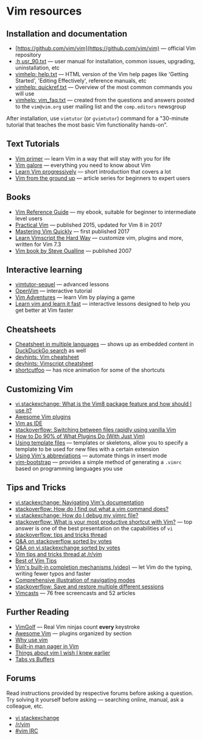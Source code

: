 # Vim resources

## Installation and documentation

* [https://github.com/vim/vim](https://github.com/vim/vim) — official Vim repository
* [:h usr_90.txt](https://vimhelp.org/usr_90.txt.html) — user manual for installation, common issues, upgrading, uninstallation, etc
* [vimhelp: help.txt](https://vimhelp.org/) — HTML version of the Vim help pages like 'Getting Started', 'Editing Effectively', reference manuals, etc
* [vimhelp: quickref.txt](https://vimhelp.org/quickref.txt.html) — Overview of the most common commands you will use
* [vimhelp: vim_faq.txt](https://vimhelp.org/vim_faq.txt.html) — created from the questions and answers posted to the `vim@vim.org` user mailing list and the `comp.editors` newsgroup

After installation, use `vimtutor` (or `gvimtutor`) command for a "30-minute tutorial that teaches the most basic Vim functionality hands-on".

## Text Tutorials

* [Vim primer](https://danielmiessler.com/p/vim/) — learn Vim in a way that will stay with you for life
* [Vim galore](https://github.com/mhinz/vim-galore/blob/master/README.md) — everything you need to know about Vim
* [Learn Vim progressively](https://yannesposito.com/Scratch/en/blog/Learn-Vim-Progressively/) — short introduction that covers a lot
* [Vim from the ground up](https://thevaluable.dev/vim-commands-beginner/) — article series for beginners to expert users

## Books

* [Vim Reference Guide](https://learnbyexample.github.io/vim_reference/Introduction.html) — my ebook, suitable for beginner to intermediate level users
* [Practical Vim](https://pragprog.com/titles/dnvim2/practical-vim-second-edition/) — published 2015, updated for Vim 8 in 2017
* [Mastering Vim Quickly](https://jovicailic.org/mastering-vim-quickly/) — first published 2017
* [Learn Vimscript the Hard Way](https://learnvimscriptthehardway.stevelosh.com/) — customize vim, plugins and more, written for Vim 7.3
* [Vim book by Steve Oualline](http://www.oualline.com/vim-book.html) — published 2007

## Interactive learning

* [vimtutor-sequel](https://github.com/micahkepe/vimtutor-sequel) — advanced lessons
* [OpenVim](https://www.openvim.com/tutorial.html) — interactive tutorial
* [Vim Adventures](https://vim-adventures.com/) — learn Vim by playing a game
* [Learn vim and learn it fast](https://www.learnvim.com/) — interactive lessons designed to help you get better at Vim faster

## Cheatsheets

* [Cheatsheet in multiple languages](https://vim.rtorr.com/) — shows up as embedded content in [DuckDuckGo search](https://duckduckgo.com/?q=vim+cheat+sheet) as well
* [devhints: Vim cheatsheet](https://devhints.io/vim)
* [devhints: Vimscript cheatsheet](https://devhints.io/vimscript)
* [shortcutfoo](https://www.shortcutfoo.com/app/dojos/vim/cheatsheet) — has nice animation for some of the shortcuts

## Customizing Vim

* [vi.stackexchange: What is the Vim8 package feature and how should I use it?](https://vi.stackexchange.com/q/9522/1616)
* [Awesome Vim plugins](https://vimawesome.com/)
* [Vim as IDE](https://yannesposito.com/Scratch/en/blog/Vim-as-IDE/)
* [stackoverflow: Switching between files rapidly using vanilla Vim](https://stackoverflow.com/q/16082991/4082052)
* [How to Do 90% of What Plugins Do (With Just Vim)](https://www.youtube.com/watch?v=XA2WjJbmmoM)
* [Using template files](https://shapeshed.com/vim-templates/) — templates or skeletons, allow you to specify a template to be used for new files with a certain extension
* [Using Vim's abbreviations](https://vonheikemen.github.io/devlog/tools/using-vim-abbreviations/) — automate things in insert mode
* [vim-bootstrap](https://vim-bootstrap.com/) — provides a simple method of generating a `.vimrc` based on programming languages you use

## Tips and Tricks

* [vi.stackexchange: Navigating Vim's documentation](https://vi.stackexchange.com/q/2136/1616)
* [stackoverflow: How do I find out what a vim command does?](https://stackoverflow.com/q/25474313/4082052)
* [vi.stackexchange: How do I debug my vimrc file?](https://vi.stackexchange.com/q/2003/1616)
* [stackoverflow: What is your most productive shortcut with Vim?](https://stackoverflow.com/q/1218390/4082052) — top answer is one of the best presentation on the capabilities of `vi`
* [stackoverflow: tips and tricks thread](https://stackoverflow.com/q/726894/4082052)
* [Q&A on stackoverflow sorted by votes](https://stackoverflow.com/questions/tagged/vim?sort=votes&pageSize=15)
* [Q&A on vi.stackexchange sorted by votes](https://vi.stackexchange.com/questions?tab=Votes)
* [Vim tips and tricks thread at /r/vim](https://old.reddit.com/r/vim/comments/4aab93/weekly_vim_tips_and_tricks_thread_1/)
* [Best of Vim Tips](http://zzapper.co.uk/vimtips.html)
* [Vim's built-in completion mechanisms (video)](https://www.youtube.com/watch?v=3TX3kV3TICU) — let Vim do the typing, writing fewer typos and faster
* [Comprehensive illustration of navigating modes](https://gist.github.com/kennypete/1fae2e48f5b0577f9b7b10712cec3212)
* [stackoverflow: Save and restore multiple different sessions](https://stackoverflow.com/q/1642611/4082052)
* [Vimcasts](http://vimcasts.org/) — 76 free screencasts and 52 articles

## Further Reading

* [VimGolf](https://www.vimgolf.com/) — Real Vim ninjas count **every** keystroke
* [Awesome Vim](https://github.com/akrawchyk/awesome-vim) — plugins organized by section
* [Why use vim](http://www.viemu.com/a-why-vi-vim.html)
* [Built-in man pager in Vim](https://old.reddit.com/r/vim/comments/4xkyah/til_builtin_man_pager_in_vim/)
* [Things about vim I wish I knew earlier](https://blog.petrzemek.net/2016/04/06/things-about-vim-i-wish-i-knew-earlier/)
* [Tabs vs Buffers](https://joshldavis.com/2014/04/05/vim-tab-madness-buffers-vs-tabs/)

## Forums

Read instructions provided by respective forums before asking a question. Try solving it yourself before asking — searching online, manual, ask a colleague, etc.

* [vi stackexchange](https://vi.stackexchange.com/)
* [/r/vim](https://old.reddit.com/r/vim/)
* [#vim IRC](irc://irc.libera.chat/vim)

